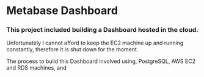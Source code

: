 # Metabase Dashboard

### This project included building a Dashboard hosted in the cloud.

Unfortunately I cannot afford to keep the EC2 machine up and running constantly, therefore it is shut down for the moment.

The process to build this Dashboard involved using, PostgreSQL, AWS EC2 and RDS machines, and 
